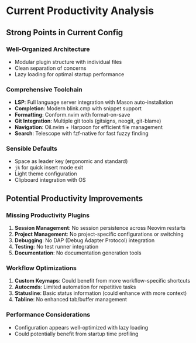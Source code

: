 # Current Productivity Analysis

## Strong Points in Current Config

### Well-Organized Architecture
- Modular plugin structure with individual files
- Clean separation of concerns
- Lazy loading for optimal startup performance

### Comprehensive Toolchain
- **LSP**: Full language server integration with Mason auto-installation
- **Completion**: Modern blink.cmp with snippet support
- **Formatting**: Conform.nvim with format-on-save
- **Git Integration**: Multiple git tools (gitsigns, neogit, git-blame)
- **Navigation**: Oil.nvim + Harpoon for efficient file management
- **Search**: Telescope with fzf-native for fast fuzzy finding

### Sensible Defaults
- Space as leader key (ergonomic and standard)
- `jk` for quick insert mode exit
- Light theme configuration
- Clipboard integration with OS

## Potential Productivity Improvements

### Missing Productivity Plugins
1. **Session Management**: No session persistence across Neovim restarts
2. **Project Management**: No project-specific configurations or switching
3. **Debugging**: No DAP (Debug Adapter Protocol) integration
4. **Testing**: No test runner integration
5. **Documentation**: No documentation generation tools

### Workflow Optimizations
1. **Custom Keymaps**: Could benefit from more workflow-specific shortcuts
2. **Autocmds**: Limited automation for repetitive tasks
3. **Statusline**: Basic status information (could enhance with more context)
4. **Tabline**: No enhanced tab/buffer management

### Performance Considerations
- Configuration appears well-optimized with lazy loading
- Could potentially benefit from startup time profiling